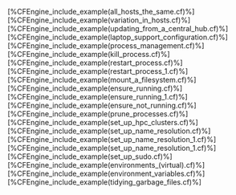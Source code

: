 [%CFEngine_include_example(all_hosts_the_same.cf)%]
[%CFEngine_include_example(variation_in_hosts.cf)%]
[%CFEngine_include_example(updating_from_a_central_hub.cf)%]
[%CFEngine_include_example(laptop_support_configuration.cf)%]
[%CFEngine_include_example(process_management.cf)%]
[%CFEngine_include_example(kill_process.cf)%]
[%CFEngine_include_example(restart_process.cf)%]
[%CFEngine_include_example(restart_process_1.cf)%]
[%CFEngine_include_example(mount_a_filesystem.cf)%]
[%CFEngine_include_example(ensure_running.cf)%]
[%CFEngine_include_example(ensure_running_1.cf)%]
[%CFEngine_include_example(ensure_not_running.cf)%]
[%CFEngine_include_example(prune_processes.cf)%]
[%CFEngine_include_example(set_up_hpc_clusters.cf)%]
[%CFEngine_include_example(set_up_name_resolution.cf)%]
[%CFEngine_include_example(set_up_name_resolution_1.cf)%]
[%CFEngine_include_example(set_up_name_resolution_1.cf)%]
[%CFEngine_include_example(set_up_sudo.cf)%]
[%CFEngine_include_example(environments_(virtual).cf)%]
[%CFEngine_include_example(environment_variables.cf)%]
[%CFEngine_include_example(tidying_garbage_files.cf)%]
